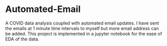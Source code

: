 # Automated-Email

A COVID data analysis coupled with automated email updates. I have sent the emails at 1 minute time intervals to myself but more email address can be added.
This project is implemented in a jupyter notebook for the ease of EDA of the data. 

